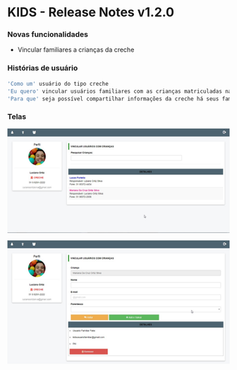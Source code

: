 # KIDS - Release Notes v1.2.0

### Novas funcionalidades
  - Vincular familiares a crianças da creche

### Histórias de usuário
```sh
'Como um' usuário do tipo creche
'Eu quero' vincular usuários familiares com as crianças matriculadas na creche
'Para que' seja possível compartilhar informações da creche há seus familiares
```

### Telas

![image](https://github.com/kids-tcc-senacrs/kids-doc/blob/master/v1.2.0/telas/vincular-familiares.jpg)

![image](https://github.com/kids-tcc-senacrs/kids-doc/blob/master/v1.2.0/telas/vincular-familiares-add.jpg)
